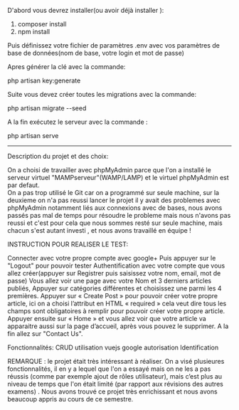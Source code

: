 D'abord vous devrez installer(ou avoir déjà installer ):

1) composer install
2) npm install

Puis définissez votre fichier de paramètres .env avec vos paramètres de base de données(nom de base, votre login et mot de passe)

Apres générer la clé avec la commande:

  php artisan key:generate

Suite vous devez créer toutes les migrations avec la commande:

  php artisan migrate --seed

 A la fin exécutez le serveur avec la commande :

  php artisan serve

---------------------------------------------------------------------------------------------------------

Description du projet et des choix:

On a choisi de travailler avec phpMyAdmin parce que l'on a installé le serveur virtuel "MAMPserveur"(WAMP/LAMP)
et le virtuel phpMyAdmin est par defaut.  
On a pas trop utilisé le Git car on a programmé sur seule machine, sur la deuxieme on n'a pas reussi lancer le projet il y avait des
problemes avec phpMyAdmin notamment liés aux connexions avec de bases, nous avons passés pas mal de temps pour résoudre le probleme mais nous n'avons pas reussi et c'est pour cela que nous sommes resté sur seule machine, mais chacun s'est autant investi , et nous avons travaillé en équipe !


INSTRUCTION POUR REALISER LE TEST:

Connecter avec votre propre compte avec google+
Puis appuyer sur le "Logout" pour pouvoir tester Authentification avec votre compte que vous allez créer(appuyer sur Registrer puis saisissez  votre nom, email, mot de passe)
Vous allez voir une page avec votre Nom et 3 derniers articles publiés, Appuyer sur catégories différentes et choisissez une parmi les 4 premières.
Appuyer sur « Create Post » pour pouvoir créer votre propre article, ici on a choisi l’attribut en HTML « required » cela veut dire tous les champs sont obligatoires à remplir pour pouvoir créer votre propre article.
Appuyer ensuite sur « Home » et vous allez voir que votre article va apparaitre aussi sur la page d’accueil, après vous pouvez le supprimer.
A la fin allez sur "Contact Us".

Fonctionnalités:
CRUD 
utilisation vuejs
google autorisation
Identification


REMARQUE : le projet était très intéressant à réaliser.  On a visé plusieures fonctionnalités, il en y a lequel que l'on a essayé mais on ne les a pas réussis (comme par exemple ajout de rôles utilisateur), mais c’est plus au niveau de temps que l'on était limité (par rapport aux révisions des autres examens) .
Nous avons trouvé ce projet très enrichissant et nous avons beaucoup appris au cours de ce semestre.
